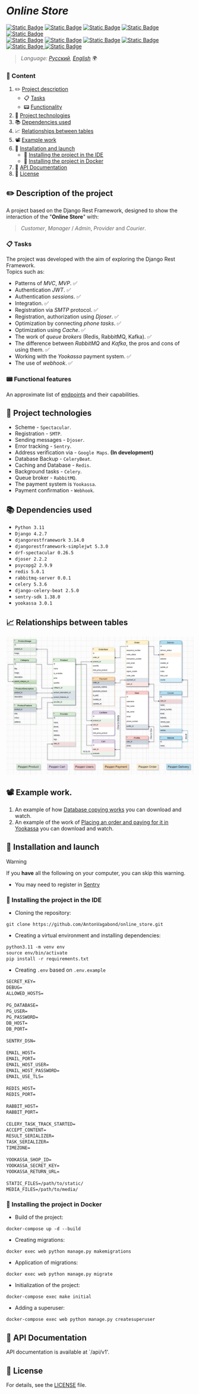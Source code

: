 # _Online Store_
[![Static Badge](https://img.shields.io/badge/Python-blue?style=flat&logo=Python&labelColor=ffff99&color=0066ff)](https://www.python.org)
[![Static Badge](https://img.shields.io/badge/-Django-006400?style=&logo=django)](https://www.djangoproject.com)
[![Static Badge](https://img.shields.io/badge/Django%20Rest%20Framework-FF4500?logo=data%3Aimage%2Fpng%3Bbase64%2CiVBORw0KGgoAAAANSUhEUgAAACAAAAAgAQMAAABJtOi3AAAABlBMVEUAAACjAAB%2BWVr2AAAAAXRSTlMAQObYZgAAADBJREFUeAFjgAD2B0BC%2FgeQsP8DI%2Br%2FYSMQSmA6%2BD8ACeYDDHAA5oIlyDQU4iAwAAC4HiJpG4n1oQAAAABJRU5ErkJggg%3D%3D&labelColor=white)](https://www.django-rest-framework.org)
[![Static Badge](https://img.shields.io/badge/Swagger-3CB371?logo=swagger&logoColor=black)](https://swagger.io)
[![Static Badge](https://img.shields.io/badge/PostgreSQL-blue?style=flat&logo=postgresql&labelColor=white)](https://www.postgresql.org)\
[![Static Badge](https://img.shields.io/badge/Celery-006400?style=flat&logo=Celery&logoColor=green)](https://docs.celeryq.dev/en/stable/)
[![Static Badge](https://img.shields.io/badge/Redis-ff5050?style=flat&logo=Redis&labelColor=white)](https://redis.io)
[![Static Badge](https://img.shields.io/badge/RabbitMQ-white?style=flat&logo=RabbitMQ)](https://www.rabbitmq.com)
[![Static Badge](https://img.shields.io/badge/Sentry-800080?style=flat&logo=Sentry&logoColor=800080&labelColor=white)](https://sentry.io)
[![Static Badge](https://img.shields.io/badge/yookassa-blue?logo=data%3Aimage%2Fpng%3Bbase64%2CiVBORw0KGgoAAAANSUhEUgAAACAAAAAgCAYAAABzenr0AAAClklEQVR4AWIYumAU1AF4rQdYuYIoAMOntm3bjmvbbVC3wbPj2o3aoI5quw1r27a5etb0z325q%2BzcfZ7kWw7OHWeJRNoEsOtFIOI3%2FklhJb9GbKV4b46hmIcwLMRotCOA8p68%2F%2BCS%2FKcIh0jCL7PxshiGnXiNZGRBIRtp%2BIzjmEEgVXN6xElZh%2BZprJiFo4wub4GtcEAhmFScQj%2BJ%2BmsEQEDuALqhh4VuqAKBoBeuQ%2BXDe0ySBHPeEAwfruIvfgfwB58xAIKOuAtVAN8w2hjOqF9GABuDdR%2BG0G0VeT8CVQgeo62xgvgwAnaLzCkYjNlIhyokmyTKXlr4UAc3LTImYzouQFlIwyOcw004oSx8RV%2BRKJfwYYNFRhfWB%2BmlD5iPeiiH6hiFG1Aa2VhtzuzRSNFkTMQlZEMF8A%2FjIQF0wTMojetmxoZ4ajEJf0Jp7GYylTYbNVIU7xHgnd%2FioTR%2BCRlhK8mXbZpMWciA0giDSLjfXh%2Fu7oWBcGnKpnOoJJkZZyIjHwGEQ3gI8Ulhf816B1gEkEY3OcyMLfEuf0PgKA3PEIQTTOhfcwhioTR%2BiJEojDL8sD%2Bfk3ACJIBOeAKlccn%2FQFqEbM0ydARZhgv8luFwXA2yDJf4B9AZ3zQb0cU8bkQOKAsf0cP%2FWK6A08W0FdOrzpJeAdgQcNKkFMFhdA8tEPBi0hc277WKYRB0wB2oAviMYcbFZkpGwLteJURiLVZjOdr4XUiuQeXDG4yVCFdOXWFOi8tmhBfv228U6D5sgT0PV7Lj6C3RNnedeU5GwWjkBFKW9yEWl9JUfMZRTEMVo3y4AyhQinR49ZRxLW%2BGIZjrfS0nyLYoZ%2BY1Go6x%2FR8VOyZ5oODE0zEphOL8Z%2BAgH5RgFAAAnJyfQ6tNOroAAAAASUVORK5CYII%3D&labelColor=white)
](https://yookassa.ru)
[![Static Badge](https://img.shields.io/badge/webhook-%23ff0066?logo=data%3Aimage%2Fpng%3Bbase64%2CiVBORw0KGgoAAAANSUhEUgAAAFwAAABcCAMAAADUMSJqAAAAwFBMVEX%2F%2F%2F82R0%2Fr6%2BvnHmL19fXt7e329vbs7Oz39%2Ff09PT4%2BPjv7%2B%2Fz8%2FP5%2Bfn7%2B%2Fvy8vL8%2FPzw8PDx8fH%2B%2Fv7u7u76%2BvoqPkfmAFUYMTyQlpoeNT%2FmAFn5%2F%2F8wQkvDxsjmD13c3t%2B3u70HKTVOW2Jga3H3wc%2FnN23319%2Fs9PL56%2B%2Frao1pc3ihpqnxscFXY2mGjZHmAE12f4TP0tPs3%2BLrdZbshKD1q77pRXbqlKvpUHvryNLqtcLtjafqXoUAABpCUVn7o1AhAAALy0lEQVRogbVabVfqvBINtU2TtulL0hSoBYuI4BFBUY8ez3Ou%2F%2F9f3UmalJYXPWs993aRL6ydYbqTzOyZgBDyfIFCTyDuxSjxGKIeQdhzUeBRxLwExV6GhBci5HsKjFAO4KwFB8j1MCItmGuwUGB4fAfwDuAdwDuAd8C4A8adCEmHo9QBrANYx2mGB%2BDQSRF3JIocMO6AcQAzAMddsHZF%2B%2B4D2ge0D2gfI%2ByDeR%2FM%2B2DeN644HXDmgy8%2B%2BOKTE%2BAcwJ72%2B7Qr8J4OvKcDpDh5Y1i583cv6usJAnme4hxc8STQGGjOXeCceFHLeerlje%2FK71yDG86jFkxhkRIkNbh5UfG%2F4%2FzEi6IwFyLMU5HlsUhyJqIc0DlwnoP5HHzPYUYO7uTwEx6AcxgKzHMwDWCaEw0mOdVgmXMDDsGN%2Fwvnnl5Q8DsEv0PwOwS%2Fw0DQEAs3dAUJqQjCRLCQizjMRBpmCK1WCHEAcwAnGkw0GGtwBODEgEPx95yD7%2F7zcvHwsFg%2Bw4HK%2FopznqVplsVpksk0yoKUZiR1M5zizE1JRtMgi1KZRQgtXm4vh0P4DC%2FfXj8EijLWTuiCWZbABJ6mIf87zlfhz4vh1UX7XA1vF274PedxzLmME87iiAcwSEw5Tl3uppjTmPAoDni1uBheHDzDt2XVgGMAx3twFDOexJLzOD7Fud93Raxejkxr799X8TecJ4mUScJklAR60IRIN8ESJ64ehGa%2FLk%2FYVs7%2FIFEDthNIQmWQRJLBkDw55twELuKDK34C5%2BH26rTti4vLH6uDwGU4R4ZzxqIo0INGBAZmrh4uw2rQ4Nfe9pXaK8POe1y%2BVF1wRBmBEUSRHuyQ814MpUiuXltbV49v74uPj8X77WP7e8OHVf9F%2B5xTGgTNIHq4emA9MGUfj3sv76qKSEmqavmjXeHLO9KCXT2IHmAxooZzdIbz1a11%2B%2BJjZWMiBIHf9n2uflQHnIsO54S4rhq4M1w7qgfj4tVbVhEXCwEjxS6uni0zj0tpJ%2BDO0Fa%2F4bxdzWcIWlG9vp%2FP72cOF2i1NL5fvXzBOYbHPTPI0jD%2B%2BFFhLNZlMYGnLGYpxtVPy8wd6U3qPF9yXr1fGmKBb7odDcwzWrsCVWY5hr%2FlWc77bPcYJ9Vbw8pwSUi6LgftM9rBpnkwv%2FxakVOsw%2FiS88os5xuA%2FMne9mCyifyUGeO%2F2FnOA7Ozu7u72bAY3w3NmlWEzTqOK9cJkWa1r5jb3%2BHEnp0vOV82xi9%2FrnK0LbrGyzXKVi%2BN8cfznNPDyELVcNWIrfGHgKL7Li2DYoxo9WqMJ1JNwPQwutCvOM8%2FrOdI0EPjPEXWOPXOca4iOetF8jY4u8%2BG838qFoz7tExxUP0weymIVCTvR3MGeYJ9yTkxxv%2BsQlRf9zxPEM%2F%2FXF0q87fV2XiemAya2AyaQFJMICnCqGx0uqOxuO%2B4XmxRHCXV3eL1bTj8U5kJNosmJosmX%2BqWyuwHIN3JeLFnfTLXiturEHl%2BWLCzOTROuVYtexHiQvbHkP0JDxY2KKaco3qw971cY9aAE9iIGgyqhe9VS5xlaXzMeSedS8cExctXcIWz8XVp7Y9E8oVAs5xnRinyUDbiLwPxl2GBMyrIyuy2i%2BFPAQIQRbtZYVmXSloCmGowSMuskZayKy2%2F1Ip3Np8N35s8hO1JLZ2%2F0IpH6hxEK7hiVG7V5ufhn7tVqJS5MT65V%2Bpcq1zcSuJIgDoXIOdBxiuV%2BxXnzKHCJlHQFT%2F1S9rQO5qKb7WiqkBtkcNVkQOFQlNZUF1ZLPdS7vKWw5zkc2K2IzKVBTaVxUEJpUrXb%2FT5arGXEa%2Ba96lxvZzx7zjvV6E6cLUVdKRj0UMri5ymbN3Y0wTlnwW3FbSf6Sq0qaB9U%2Bb0OIcZrSv77bhoaqK8HtmTJOHN00wCV%2BwE5%2F4JIcqQqFXQBc7B7%2BrDntJfbcH1ZDd7PRvfzz8%2F5zfbGUYZPVrQbmkZa%2FPhev6fnVoh5YrvvlnH7zxTh4Z1e06V2IC1nRTF9XyKeXJQ%2Bx8saI5mg3JSrLlZ0JWVJ5fv%2ByKX9oO72fjl5yw9bCz0aEH1p9oLk5uGFse9s6t5u%2FL2dWhSHhtXizAHPru0NAtqjONZaTZxGugFtdkGNNeqU%2BRG69PWJ8UUjOdtY8H0ClSPw0NrK6rKaaAbC%2B1qKs3l%2B83IYcJ8ctL6YDQLUNpuxQ7ndNYKtmIcI%2BV7q6BVYdttLExbKCznpGe9c4hyffxVXwnt9hPKjYT9YrWiWk0BJxp5nmlC5eYkgSr9vLmfF2Unj%2ByipinSbSz4uAUUxbhWh%2BjusV3Nw8YCqktl%2Bh6iFwbZNt0WdvZkQLuNhSbk7jXVaBsJDlF0ZVdz%2BFHpKNptiOCnYrSpEVG5JQT79b1d42JMIFXk3cYCqtvFnEFOgFhU%2Fbar%2BXKimeM58ylJ4UBLJEPVnUOtmizqzHBu01z8ZJbleorcEOLL4rddzaHLm8wlVJ%2FD5kSaCEhzAu1ms11AsCCB3Wug9SDVqTRnOfeM6CnHCLmru5fHyzYHPaCTzRw%2FRi5fw1qW5WgbQiAS9uCOmlaeB9JCNUS4azLvZC5cXn1cdSrbt1XUqoUGnMlGi0T5xlBRDGqWBll7SlAjLYwrrhGa8D3Nl91GwnAZwh6PoEyIoma4MAgMxj%2FbDTYpHMSStfHwyTYWeAxSTgafBhQnRHSrfSg04wDPxqeersKb3KRumpgvPlkj50yCdpqvi23sx4teB%2BQqQSJ6KosTTy8EXO%2Fg5W7MV3XTEWW6IeKa01msY2kVos2cC6BheyaUdJ5inSbS8FLUsZbQDefcZN1yBjXgr77xnyCgtycC%2BMEDRPvEbIuyNo2FSDVFUmt8GlD51jf%2BXpH2EHxl%2FB6x2BykcodZp7FgzicY96s%2FfeMPR0XLGc8hURtayl0jRptmCK6bnyzGadDGQrMVnzFF35pWjEqaGvomDtOlohEWtfn5DWzj58eObUj6Pqf2YF%2F3nn5pCtlcmg09MPvctC9Sk1pKh%2BDqn85eHC4DKM3NJlgzQqCeJK4eQScBQJKIsTTvP7kRTXluhejWbnQ3QNW%2BE%2FT4sIK61ThU7vJGc4WQ6DhkxvW%2B17AVUHBZI%2BukiS2qjQEfZr0oa4aV76pQg2rto8KusOm4QN1%2BSeASMS10l6Qo16Jj47oOdHPExhbfrtlkTkDMVc%2F%2F%2FLp9%2B%2FNAVlCS7fahdB8TuVNjiOXZ%2Bn4zv1lzAUrEnVgT2HBu21Bx694NhvBMqsqFEbiuaPUVvJTtWQViNxk4MSZEpgTHMcNQm1uBOprC0riUkJbzLLcrXcxrCsIC6lalcVErCcBx20AL6ewaAuEuzhlUxEpYEij2rOObbmOhafuxVi1MinGIZBDEUnZS46CIVAdCgWX6pL8tn2okGAnSWDjj0p6z611sW397GtOnffq%2Fvlnv6t10%2FTlqj%2BZol%2Fn2UGxsYTSaj6cKd3PdzoVUtm8smIZIwFzakVGwAUZl2QmqMCfSYYgxth31cKMurriJmQX2Ci7n82wIKbekI0SfTktFvWDS6zUW2hY3duZnQutoq3vhvAHH8pz18oZK0xA5bizQk7Mmo5mbd3ULhL%2FRiZecgA95r7HQu1ZwY9D%2BR1Pua8QTBYSRaXCa7jblofnycwpJO1LZswEfFbmBv550FggWbLND%2BQndgmfzUQ83WKvuQ0%2F881CJEWmbIoLyFE2f5mqvgNiZbMY7gVrVEoZ75QLbuB5vigZXzLdTycT%2BKifTVzmnLkRihGHzzmbT2oMa8PzFn3qf3RSAuyyg5HRjAdQi71yf6cZCFqA4IqAx9z0OrRS1JO6AMVTRMoJoYRsLveuzrxsL%2F%2FLiL%2FSsQofiPD9uLLCcqytLENygzD1PKfRGznMNPmgs6CtLo87%2ForHwry5bhS7O1DUx9wBrronbxkJ7Na96HJ69x0%2BP7vFJ5x6%2FqYjUNfHJxsL%2FhnPTWDh5Nd80FqSfda7mO%2BBMd1DgRVvw4T3%2BcWMBVglccR3TWPh3fyro%2Fx0iOvg7hOz%2BHcIzf4cID%2F4OgU%2F8HUKD%2FwsTjFJzpJbIUQAAAABJRU5ErkJggg%3D%3D&labelColor=white)](https://www.mango-office.ru/products/calltracking/for-marketing/osnovy/webhook-i-kak-ego-ispolzovat/)


>_Language: [Русский](../README.md), [English](README.en.md)_ 🌍

### 📃 Content
1. ✏️ [Project description](#project_desc)
   - 📋 [Tasks](#goals)
   - 📟 [Functionality](#func_abilities)
2. 📱 [Project technologies](#project_technologies)
3. 📚 [Dependencies used](#dependencies_used)
4. 📈 [Relationships between tables](#table)
5. 📽️ [Example work](#example_work)
6. 🔌 [Installation and launch](#installation_and_launch)
   - 📔 [Installing the project in the IDE](#installation_ide)
   - 🐳 [Installing the project in Docker](#installation_docker)
7. 📗 [API Documentation](#documentation_api)
8. 🔐 [License](#license)

<a name="project_desc"></a>
## ✏️ Description of the project ##
A project based on the Django Rest Framework, designed to show the interaction
of the "**Online Store**" with:  
>_Customer_, _Manager_ / _Admin_, _Provider_ and _Courier_.

<a name="goals"></a>
### 📋 Tasks ###
The project was developed with the aim of exploring the Django Rest Framework.\
Topics such as:
- Patterns of _MVC_, _MVP_. ✅
- Authentication _JWT_. ✅
- Authentication _sessions_. ✅
- Integration. ✅
- Registration via _SMTP_ protocol. ✅
- Registration, authorization using _Djoser_. ✅
- Optimization by connecting _phone tasks_. ✅
- Optimization using _Cache_. ✅
- The work of _queue brokers_ (Redis, RabbitMQ, Kafka). ✅
- The difference between _RabbitMQ_ and _Kafka_, the pros and cons of using them. ✅
- Working with the _Yookassa_ payment system. ✅
- The use of _webhook_. ✅

<a name="func_abilities"></a>
### 📟 Functional features ###
An approximate list of [endpoints](endpoints/Endpoints.en.md) and their capabilities.

<a name="project_technologies"></a>
## 📱 Project technologies ##
- Scheme - `Spectacular`.
- Registration - `SMTP`.
- Sending messages - `Djoser`.
- Error tracking - `Sentry`.
- Address verification via - `Google Maps`. **(In development)**
- Database Backup - `CeleryBeat`.
- Caching and Database - `Redis`.
- Background tasks - `Celery`.
- Queue broker - `RabbitMQ`.
- The payment system is `Yookassa`.
- Payment confirmation - `Webhook`.

<a name="dependencies_used"></a>
## 📚 Dependencies used ##
- `Python 3.11`
- `Django 4.2.7`
- `djangorestframework 3.14.0`
- `djangorestframework-simplejwt 5.3.0`
- `drf-spectacular 0.26.5`
- `djoser 2.2.2`
- `psycopg2 2.9.9`
- `redis 5.0.1`
- `rabbitmq-server 0.0.1`
- `celery 5.3.6`
- `django-celery-beat 2.5.0`
- `sentry-sdk 1.38.0`
- `yookassa 3.0.1`

<a name="table"></a>
## 📈 Relationships between tables ##
![img.png](images/img.png)

<a name="example_work"></a>
## 📽️ Example work. ##
1. An example of how [Database copying works](videos/Postman_t9M2iW3Xku.mp4) you can download and watch.
2. An example of the work of [Placing an order and paying for it in Yookassa](videos/pycharm64_Jr15ACpje5.mp4) you can download and watch.

<a name="installation_and_launch"></a>
## 🔌 Installation and launch ##
> [!WARNING]
> If you **have** all the following on your computer, you can skip this warning.
> - You may need to register in [Sentry](https://sentry.io)

<a name="installation_ide"></a>
### 📔 Installing the project in the IDE ###
- Cloning the repository:
```text
git clone https://github.com/AntonVagabond/online_store.git
```
- Creating a virtual environment and installing dependencies:
```text
python3.11 -m venv env
source env/bin/activate
pip install -r requirements.txt
```
- Creating `.env` based on `.env.example`
```.env
SECRET_KEY=
DEBUG=
ALLOWED_HOSTS=

PG_DATABASE=
PG_USER=
PG_PASSWORD=
DB_HOST=
DB_PORT=

SENTRY_DSN=

EMAIL_HOST=
EMAIL_PORT=
EMAIL_HOST_USER=
EMAIL_HOST_PASSWORD=
EMAIL_USE_TLS=

REDIS_HOST=
REDIS_PORT=

RABBIT_HOST=
RABBIT_PORT=

CELERY_TASK_TRACK_STARTED=
ACCEPT_CONTENT=
RESULT_SERIALIZER=
TASK_SERIALIZER=
TIMEZONE=

YOOKASSA_SHOP_ID=
YOOKASSA_SECRET_KEY=
YOOKASSA_RETURN_URL=

STATIC_FILES=/path/to/static/
MEDIA_FILES=/path/to/media/
```

<a name="installation_docker"></a>
### 🐳 Installing the project in Docker ###
- Build of the project:
```docker
docker-compose up -d --build
```
- Creating migrations:
```docker
docker exec web python manage.py makemigrations
```
- Application of migrations:
```docker
docker exec web python manage.py migrate
```
- Initialization of the project:
```docker
docker-compose exec make initial
```
- Adding a superuser:
```
docker-compose exec web python manage.py createsuperuser
```

<a name="documentation_api"></a>
## 📗 API Documentation ##
API documentation is available at `/api/v1'.

<a name="license"></a>
## 🔐 License ##
For details, see the [LICENSE](LICENSE) file.